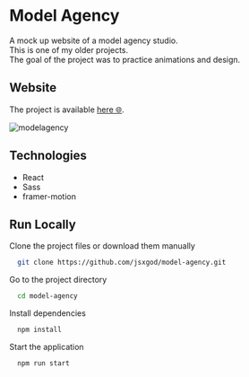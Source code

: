 
# Model Agency

A mock up website of a model agency studio.</br> 
This is one of my older projects.</br>
The goal of the project was to practice animations and design.

## Website
The project is available [here 🌐](https://modelagency-ksdev.netlify.app/).

![modelagency](https://user-images.githubusercontent.com/22659815/172362849-2d788809-5338-4109-a0a3-202af04c3abb.png)

## Technologies
- React
- Sass
- framer-motion

## Run Locally

Clone the project files or download them manually

```bash
  git clone https://github.com/jsxgod/model-agency.git
```

Go to the project directory

```bash
  cd model-agency
```

Install dependencies

```bash
  npm install
```

Start the application

```bash
  npm run start
```


